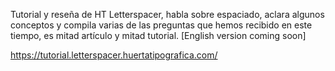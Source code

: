 Tutorial y reseña de HT Letterspacer, habla sobre espaciado, aclara algunos conceptos y compila varias de las preguntas que hemos recibido en este tiempo, es mitad artículo y mitad tutorial. [English version coming soon]


<https://tutorial.letterspacer.huertatipografica.com/>

